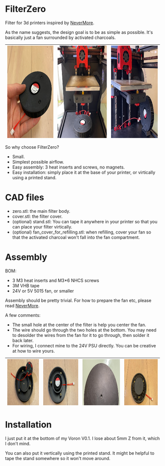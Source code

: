 # FilterZero
Filter for 3d printers inspired by [NeverMore](https://github.com/nevermore3d/Nevermore_Micro). 

As the name suggests, the design goal is to be as simple as possible. It's basically just a fan surrounded by activated charcoals.


| <img src="./Image/assemble5.JPG" height="300" /> | <img src="./Image/place1.JPG" height="300" /> | <img src="./Image/place2.JPG" height="300" /> |
--- | --- | ---

So why choose FilterZero?
- Small.
- Simplest possible airflow. 
- Easy assembly: 3 heat inserts and screws, no magnets.
- Easy installation: simply place it at the base of your printer, or virtically using a printed stand.

# CAD files
- zero.stl: the main filter body.
- cover.stl: the filter cover.
- (optional) stand.stl: You can tape it anywhere in your printer so that you can place your filter virtically.
- (optional) fan_cover_for_refilling.stl: when refilling, cover your fan so that the activated charcoal won't fall into the fan compartment.

# Assembly
BOM:
- 3 M3 heat inserts and M3*6 NHCS screws
- 3M VHB tape
- 24V or 5V 5015 fan, or smaller

Assembly should be pretty trivial. For how to prepare the fan etc, please read [NeverMore](https://github.com/nevermore3d/Nevermore_Micro).

A few comments:
- The small hole at the center of the filter is help you center the fan.
- The wire should go through the two holes at the bottom. You may need to desolder the wires from the fan for it to go through, then solder it back later.
- For wiring, I connect mine to the 24V PSU directly. You can be creative at how to wire yours.


| <img src="./Image/assemble_1.JPG" height="150" /> | <img src="./Image/assemble_2.JPG" height="150" /> | <img src="./Image/assemble_3.JPG" height="150" /> | <img src="./Image/assemble4.JPG" height="150" /> |
--- | --- | --- | ---


# Installation
I just put it at the bottom of my Voron V0.1. I lose about 5mm Z from it, which I don't mind.

You can also put it vertically using the printed stand. It might be helpful to tape the stand somewhere so it won't move around.
